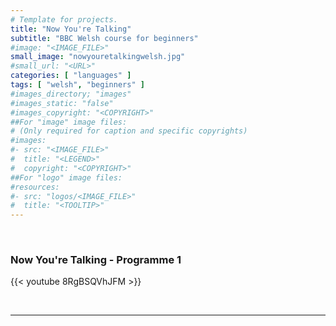 ```yaml
---
# Template for projects.
title: "Now You're Talking"
subtitle: "BBC Welsh course for beginners"
#image: "<IMAGE_FILE>"
small_image: "nowyouretalkingwelsh.jpg"
#small_url: "<URL>"
categories: [ "languages" ]
tags: [ "welsh", "beginners" ]
#images_directory; "images"
#images_static: "false"
#images_copyright: "<COPYRIGHT>"
##For "image" image files:
# (Only required for caption and specific copyrights)
#images:
#- src: "<IMAGE_FILE>"
#  title: "<LEGEND>"
#  copyright: "<COPYRIGHT>"
##For "logo" image files:
#resources:
#- src: "logos/<IMAGE_FILE>"
#  title: "<TOOLTIP>"
---
```


<br>  

### Now You're Talking - Programme 1  

{{< youtube 8RgBSQVhJFM >}}  

<br>

---

<br>  



